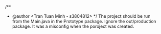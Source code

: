 /**
 * @author <Tran Tuan Minh - s3804812>
 */
The project should be run from the Main.java in the Prototype package.
Ignore the out/production package. It was a misconfig when the poroject was created.
